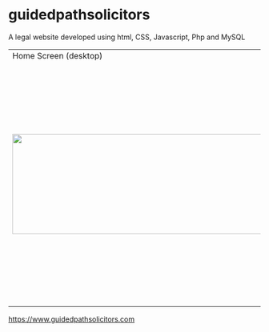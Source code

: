 # guidedpathsolicitors

A legal website developed using html, CSS, Javascript, Php and MySQL
<table>
  <tr>
    <td>Home Screen (desktop)</td>
     <td>Home Screen(Mobile) 1</td>
     <td>About Screen(Desktop)</td>
  </tr>
  <tr>
    <td><img src="https:https://www.guidedpathsolicitors.com/" width=500 height=200></td>
    <td><img src="https://user-images.githubusercontent.com/48892912/90362431-86b56480-e058-11ea-848a-6ec907f362dc.png" width=270 height=480></td>
    <td><img src="https://user-images.githubusercontent.com/48892912/90362438-8b7a1880-e058-11ea-94c4-4379ff9fadf1.png" width=270 height=480></td>
  </tr>
 </table>

https://www.guidedpathsolicitors.com

